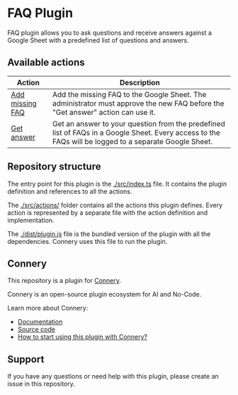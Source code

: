 # FAQ Plugin

FAQ plugin allows you to ask questions and receive answers against a Google Sheet with a predefined list of questions and answers.

## Available actions

| Action                                           | Description                                                                                                                                            |
| ------------------------------------------------ | ------------------------------------------------------------------------------------------------------------------------------------------------------ |
| [Add missing FAQ](/src/actions/addMissingFaq.ts) | Add the missing FAQ to the Google Sheet. The administrator must approve the new FAQ before the &quot;Get answer&quot; action can use it.               |
| [Get answer](/src/actions/getAnswer.ts)          | Get an answer to your question from the predefined list of FAQs in a Google Sheet. Every access to the FAQs will be logged to a separate Google Sheet. |

## Repository structure

The entry point for this plugin is the [./src/index.ts](/src/index.ts) file.
It contains the plugin definition and references to all the actions.

The [./src/actions/](/src/actions/) folder contains all the actions this plugin defines.
Every action is represented by a separate file with the action definition and implementation.

The [./dist/plugin.js](/dist/plugin.js) file is the bundled version of the plugin with all the dependencies.
Connery uses this file to run the plugin.

## Connery

This repository is a plugin for [Connery](https://connery.io).

Connery is an open-source plugin ecosystem for AI and No-Code.

Learn more about Connery:

- [Documentation](https://docs.connery.io)
- [Source code](https://github.com/connery-io/connery-platform)
- [How to start using this plugin with Connery?](https://docs.connery.io/docs/platform/quick-start/)

## Support

If you have any questions or need help with this plugin, please create an issue in this repository.
